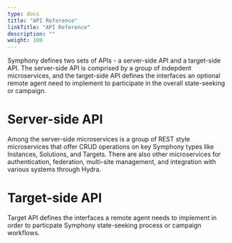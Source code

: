```yaml
---
type: docs
title: "API Reference"
linkTitle: "API Reference"
description: ""
weight: 100
---
```


Symphony defines two sets of APIs - a server-side API and a target-side API. The server-side API is comprised by a group of indepdent microservices, and the target-side API defines the interfaces an optional remote agent need to implement to participate in the overall state-seeking or campaign. 

# Server-side API

Among the server-side microservices is a group of REST style microservices that offer CRUD operations on key Symphony types like Instances, Solutions, and Targets. There are also other microservices for authentication, federation, multi-site management, and integration with various systems through Hydra.

# Target-side API

Target API defines the interfaces a remote agent needs to implement in order to particpate Symphony state-seeking process or campaign workflows.

